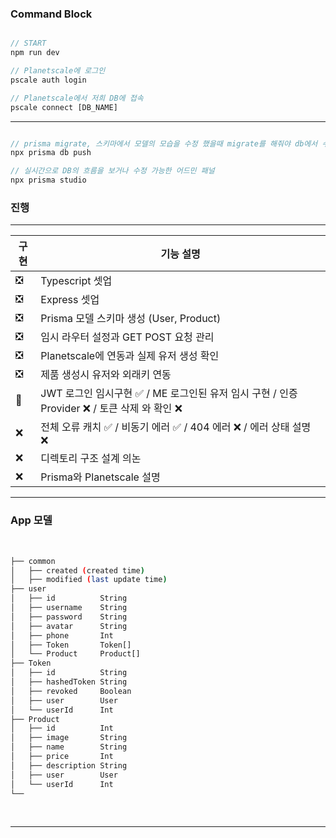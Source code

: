 ### Command Block

```js

// START
npm run dev

// Planetscale에 로그인
pscale auth login

// Planetscale에서 저희 DB에 접속
pscale connect [DB_NAME]

```

---

```js

// prisma migrate, 스키마에서 모델의 모습을 수정 했을때 migrate를 해줘야 db에서 수정을 인식함
npx prisma db push

// 실시간으로 DB의 흐름을 보거나 수정 가능한 어드민 패널
npx prisma studio

```

### 진행

---

| 구현 | 기능 설명                                                                                     |
| ---- | --------------------------------------------------------------------------------------------- |
| ❎   | Typescript 셋업                                                                               |
| ❎   | Express 셋업                                                                                  |
| ❎   | Prisma 모델 스키마 생성 (User, Product)                                                       |
| ❎   | 임시 라우터 설정과 GET POST 요청 관리                                                         |
| ❎   | Planetscale에 연동과 실제 유저 생성 확인                                                      |
| ❎   | 제품 생성시 유저와 외래키 연동                                                                |
| 🔧   | JWT 로그인 임시구현 ✅ / ME 로그인된 유저 임시 구현 / 인증 Provider ❌ / 토큰 삭제 와 확인 ❌ |
| ❌   | 전체 오류 캐치 ✅ / 비동기 에러 ✅ / 404 에러 ❌ / 에러 상태 설명 ❌                          |
| ❌   | 디렉토리 구조 설계 의논                                                                       |
| ❌   | Prisma와 Planetscale 설명                                                                     |

---

### App 모델

<br>

```bash
├── common
│   ├── created (created time)
│   ├── modified (last update time)
├── user
│   ├── id          String
│   ├── username    String
│   ├── password    String
│   ├── avatar      String
│   ├── phone       Int
│   ├── Token       Token[]
│   └── Product     Product[]
├── Token
│   ├── id          String
│   ├── hashedToken String
│   ├── revoked     Boolean
│   ├── user        User
│   └── userId      Int
├── Product
│   ├── id          Int
│   ├── image       String
│   ├── name        String
│   ├── price       Int
│   ├── description String
│   ├── user        User
│   └── userId      Int
└──
```

<br>

---
